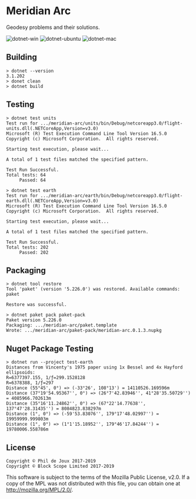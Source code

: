 # Meridian Arc

Geodesy problems and their solutions.

![dotnet-win](https://github.com/BlockScope/meridian-arc/workflows/dotnet-win/badge.svg)
![dotnet-ubuntu](https://github.com/BlockScope/meridian-arc/workflows/dotnet-ubuntu/badge.svg)
![dotnet-mac](https://github.com/BlockScope/meridian-arc/workflows/dotnet-mac/badge.svg)

## Building

```
> dotnet --version
3.1.202
> donet clean
> dotnet build
```

## Testing

```
> dotnet test units
Test run for .../meridian-arc/units/bin/Debug/netcoreapp3.0/flight-units.dll(.NETCoreApp,Version=v3.0)
Microsoft (R) Test Execution Command Line Tool Version 16.5.0
Copyright (c) Microsoft Corporation.  All rights reserved.

Starting test execution, please wait...

A total of 1 test files matched the specified pattern.

Test Run Successful.
Total tests: 64
     Passed: 64

> dotnet test earth
Test run for .../meridian-arc/earth/bin/Debug/netcoreapp3.0/flight-earth.dll(.NETCoreApp,Version=v3.0)
Microsoft (R) Test Execution Command Line Tool Version 16.5.0
Copyright (c) Microsoft Corporation.  All rights reserved.

Starting test execution, please wait...

A total of 1 test files matched the specified pattern.

Test Run Successful.
Total tests: 202
     Passed: 202
```

## Packaging

```
> dotnet tool restore
Tool 'paket' (version '5.226.0') was restored. Available commands: paket

Restore was successful.

> dotnet paket pack paket-pack
Paket version 5.226.0
Packaging: .../meridian-arc/paket.template
Wrote: .../meridian-arc/paket-pack/meridian-arc.0.1.3.nupkg
```

## Nuget Package Testing

```
> dotnet run --project test-earth
Distances from Vincenty's 1975 paper using 1x Bessel and 4x Hayford ellipsoids:
R=6377397.155, 1/ƒ=299.1528128
R=6378388, 1/ƒ=297
Distance (55°45', 0°) => (-33°26', 108°13') = 14110526.169596m
Distance (37°19'54.95367'', 0°) => (26°7'42.83946'', 41°28'35.50729'') = 4085966.702613m
Distance (35°16'11.24862'', 0°) => (67°22'14.77638'', 137°47'28.31435'') = 8084823.838297m
Distance (1°, 0°) => (-59'53.83076'', 179°17'48.02997'') = 19959999.999803m
Distance (1°, 0°) => (1°1'15.18952'', 179°46'17.84244'') = 19780006.558786m
```

## License

```
Copyright © Phil de Joux 2017-2019
Copyright © Block Scope Limited 2017-2019
```

This software is subject to the terms of the Mozilla Public License, v2.0. If
a copy of the MPL was not distributed with this file, you can obtain one at
http://mozilla.org/MPL/2.0/.
